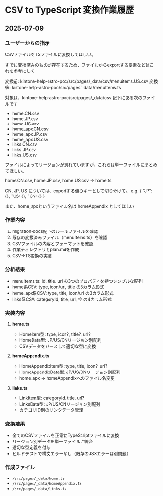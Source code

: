 # CSV to TypeScript 変換作業履歴

## 2025-07-09

### ユーザーからの指示
CSVファイルをTSファイルに変換してほしい。

すでに変換済みのものが存在するため、ファイルからexportする要素などはこれを参考にして

変換前: kintone-help-astro-poc/src/pages/_data/csv/menuitems.US.csv
変換後: kintone-help-astro-poc/src/pages/_data/menuItems.ts

対象は、kintone-help-astro-poc/src/pages/_data/csv 配下にある次のファイルです

- home.CN.csv
- home.JP.csv
- home.US.csv
- home_apx.CN.csv
- home_apx.JP.csv
- home_apx.US.csv
- links.CN.csv
- links.JP.csv
- links.US.csv

ファイルによってリージョンが別れていますが、これらは単一ファイルにまとめてほしい。

home.CN.csv, home.JP.csv, home.US.csv → home.ts

CN, JP, US については、exportする値のキーとして切り分けて。
e.g. { "JP": {}, "US: {}, "CN: {}  }

また、home_apxというファイル名は homeAppendix としてほしい

### 作業内容
1. migration-docs配下のルールファイルを確認
2. 既存の変換済みファイル（menuItems.ts）を確認
3. CSVファイルの内容とフォーマットを確認
4. 作業ディレクトリとplan.mdを作成
5. CSV→TS変換の実装

### 分析結果
- menuItems.ts: id, title, url の3つのプロパティを持つシンプルな配列
- home系CSV: type, icon/url, title の3カラム形式
- home_apx系CSV: type, title, icon/url の3カラム形式
- links系CSV: categoryId, title, url, 空 の4カラム形式

### 実装内容
1. **home.ts**
   - HomeItem型: type, icon?, title?, url?
   - HomeData型: JP/US/CNリージョン別配列
   - CSVデータをパースして適切な型に変換

2. **homeAppendix.ts**
   - HomeAppendixItem型: type, title, icon?, url?
   - HomeAppendixData型: JP/US/CNリージョン別配列
   - home_apx → homeAppendixへのファイル名変更

3. **links.ts**
   - LinkItem型: categoryId, title, url?
   - LinksData型: JP/US/CNリージョン別配列
   - カテゴリID別のリンクデータ管理

### 変換結果
- 全てのCSVファイルを正常にTypeScriptファイルに変換
- リージョン別データを単一ファイルに統合
- 適切な型定義を付与
- ビルドテストで構文エラーなし（既存のJSXエラーは別問題）

### 作成ファイル
- `/src/pages/_data/home.ts`
- `/src/pages/_data/homeAppendix.ts`
- `/src/pages/_data/links.ts`